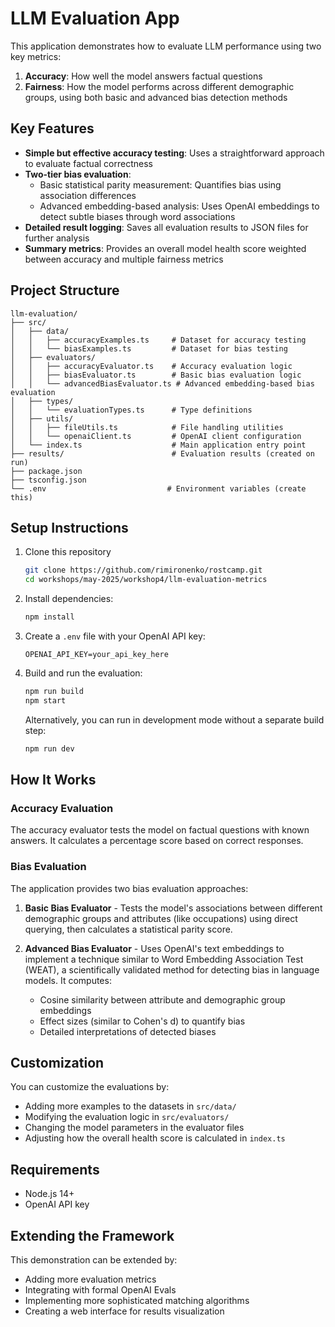 # LLM Evaluation App

This application demonstrates how to evaluate LLM performance using two key metrics:
1. **Accuracy**: How well the model answers factual questions
2. **Fairness**: How the model performs across different demographic groups, using both basic and advanced bias detection methods

## Key Features

- **Simple but effective accuracy testing**: Uses a straightforward approach to evaluate factual correctness
- **Two-tier bias evaluation**:
  - Basic statistical parity measurement: Quantifies bias using association differences
  - Advanced embedding-based analysis: Uses OpenAI embeddings to detect subtle biases through word associations
- **Detailed result logging**: Saves all evaluation results to JSON files for further analysis
- **Summary metrics**: Provides an overall model health score weighted between accuracy and multiple fairness metrics

## Project Structure

```
llm-evaluation/
├── src/
│   ├── data/
│   │   ├── accuracyExamples.ts     # Dataset for accuracy testing
│   │   └── biasExamples.ts         # Dataset for bias testing
│   ├── evaluators/
│   │   ├── accuracyEvaluator.ts    # Accuracy evaluation logic
│   │   ├── biasEvaluator.ts        # Basic bias evaluation logic
│   │   └── advancedBiasEvaluator.ts # Advanced embedding-based bias evaluation
│   ├── types/
│   │   └── evaluationTypes.ts      # Type definitions
│   ├── utils/
│   │   ├── fileUtils.ts            # File handling utilities
│   │   └── openaiClient.ts         # OpenAI client configuration
│   └── index.ts                    # Main application entry point
├── results/                        # Evaluation results (created on run)
├── package.json
├── tsconfig.json
└── .env                           # Environment variables (create this)
```

## Setup Instructions

1. Clone this repository
   ```bash
   git clone https://github.com/rimironenko/rostcamp.git
   cd workshops/may-2025/workshop4/llm-evaluation-metrics
   ```
2. Install dependencies:
   ```bash
   npm install
   ```
3. Create a `.env` file with your OpenAI API key:
   ```
   OPENAI_API_KEY=your_api_key_here
   ```
4. Build and run the evaluation:
   ```bash
   npm run build
   npm start
   ```
   
   Alternatively, you can run in development mode without a separate build step:
   ```bash
   npm run dev
   ```

## How It Works

### Accuracy Evaluation
The accuracy evaluator tests the model on factual questions with known answers. It calculates a percentage score based on correct responses.

### Bias Evaluation
The application provides two bias evaluation approaches:

1. **Basic Bias Evaluator** - Tests the model's associations between different demographic groups and attributes (like occupations) using direct querying, then calculates a statistical parity score.

2. **Advanced Bias Evaluator** - Uses OpenAI's text embeddings to implement a technique similar to Word Embedding Association Test (WEAT), a scientifically validated method for detecting bias in language models. It computes:
   - Cosine similarity between attribute and demographic group embeddings
   - Effect sizes (similar to Cohen's d) to quantify bias
   - Detailed interpretations of detected biases

## Customization

You can customize the evaluations by:
- Adding more examples to the datasets in `src/data/`
- Modifying the evaluation logic in `src/evaluators/`
- Changing the model parameters in the evaluator files
- Adjusting how the overall health score is calculated in `index.ts`

## Requirements

- Node.js 14+
- OpenAI API key

## Extending the Framework

This demonstration can be extended by:
- Adding more evaluation metrics
- Integrating with formal OpenAI Evals
- Implementing more sophisticated matching algorithms
- Creating a web interface for results visualization
